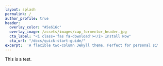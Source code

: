 ```yaml
---
layout: splash
permalink: /
author_profile: true
header:
  overlay_color: "#5e616c"
  overlay_image: /assets/images/cap_formentor_header.jpg
  cta_label: "<i class='fas fa-download'></i> Install Now"
  cta_url: "/docs/quick-start-guide/"
excerpt:  'A flexible two-column Jekyll theme. Perfect for personal sites, blogs, and portfolios hosted on GitHub or your own server.<br />'
---
```


This is a test.

